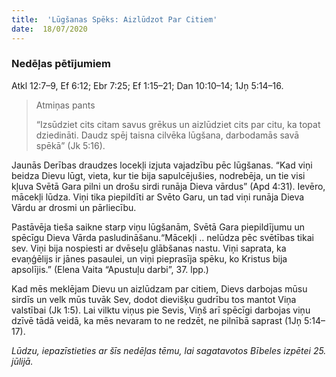 ```yaml
---
title:  'Lūgšanas Spēks: Aizlūdzot Par Citiem'
date:  18/07/2020
---
```


### Nedēļas pētījumiem
Atkl 12:7–9, Ef 6:12; Ebr 7:25; Ef 1:15–21; Dan 10:10–14; 1Jņ 5:14–16.

> <p>Atmiņas pants</p>
> “Izsūdziet cits citam savus grēkus un aizlūdziet cits par citu, ka topat dziedināti. Daudz spēj taisna cilvēka lūgšana, darbodamās savā spēkā” (Jk 5:16).

Jaunās Derības draudzes locekļi izjuta vajadzību pēc lūgšanas. “Kad viņi beidza Dievu lūgt, vieta, kur tie bija sapulcējušies, nodrebēja, un tie visi kļuva Svētā Gara pilni un drošu sirdi runāja Dieva vārdus” (Apd 4:31). Ievēro, mācekļi lūdza. Viņi tika piepildīti ar Svēto Garu, un tad viņi runāja Dieva Vārdu ar drosmi un pārliecību.

Pastāvēja tieša saikne starp viņu lūgšanām, Svētā Gara piepildījumu un spēcīgu Dieva Vārda pasludināšanu.“Mācekļi .. nelūdza pēc svētības tikai sev. Viņi bija nospiesti ar dvēseļu glābšanas nastu. Viņi saprata, ka evaņģēlijs ir jānes pasaulei, un viņi pieprasīja spēku, ko Kristus bija apsolījis.” (Elena Vaita “Apustuļu darbi”, 37. lpp.)

Kad mēs meklējam Dievu un aizlūdzam par citiem, Dievs darbojas mūsu sirdīs un velk mūs tuvāk Sev, dodot dievišķu gudrību tos mantot Viņa valstībai (Jk 1:5). Lai vilktu viņus pie Sevis, Viņš arī spēcīgi darbojas viņu dzīvē tādā veidā, ka mēs nevaram to ne redzēt, ne pilnībā saprast (1Jņ 5:14–17).

_Lūdzu, iepazīstieties ar šīs nedēļas tēmu, lai sagatavotos Bībeles izpētei 25. jūlijā._